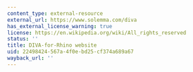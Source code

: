 ```yaml
---
content_type: external-resource
external_url: https://www.solemma.com/diva
has_external_license_warning: true
license: https://en.wikipedia.org/wiki/All_rights_reserved
status: ''
title: DIVA-for-Rhino website
uid: 22498424-567a-4f0e-bd25-cf374a689a67
wayback_url: ''
---
```

